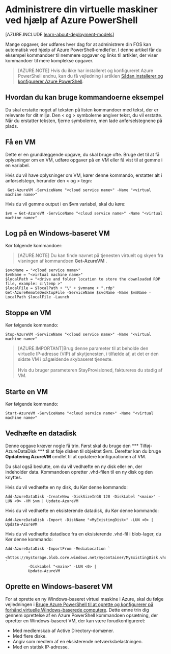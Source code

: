 <properties
   pageTitle="Administrere din virtuelle maskiner ved hjælp af PowerShell Azure | Microsoft Azure"
   description="Se kommandoer, som du kan bruge til at automatisere opgaver med at administrere din virtuelle computere."
   services="virtual-machines-windows"
   documentationCenter="windows"
   authors="singhkays"
   manager="timlt"
   editor=""
   tags="azure-service-management"/>

   <tags
   ms.service="virtual-machines-windows"
   ms.devlang="na"
   ms.topic="article"
   ms.tgt_pltfrm="vm-windows"
   ms.workload="infrastructure-services"
   ms.date="10/12/2016"
   ms.author="kasing"/>

# <a name="manage-your-virtual-machines-by-using-azure-powershell"></a>Administrere din virtuelle maskiner ved hjælp af Azure PowerShell

[AZURE.INCLUDE [learn-about-deployment-models](../../includes/learn-about-deployment-models-classic-include.md)]


Mange opgaver, der udføres hver dag for at administrere din FOS kan automatisk ved hjælp af Azure PowerShell-cmdlet'er. I denne artikel får du eksempel kommandoer til nemmere opgaver og links til artikler, der viser kommandoer til mere komplekse opgaver.

>[AZURE.NOTE] Hvis du ikke har installeret og konfigureret Azure PowerShell endnu, kan du få vejledning i artiklen [Sådan installerer og konfigurerer Azure PowerShell](../powershell-install-configure.md).

## <a name="how-to-use-the-example-commands"></a>Hvordan du kan bruge kommandoerne eksempel
Du skal erstatte noget af teksten på listen kommandoer med tekst, der er relevante for dit miljø. Den < og > symbolerne angiver tekst, du vil erstatte. Når du erstatter teksten, fjerne symbolerne, men lade anførselstegnene på plads.

## <a name="get-a-vm"></a>Få en VM
Dette er en grundlæggende opgave, du skal bruge ofte. Bruge det til at få oplysninger om en VM, udføre opgaver på en VM eller få vist til at gemme i en variabel.

Hvis du vil have oplysninger om VM, kører denne kommando, erstatter alt i anførselstegn, herunder den < og > tegn:

     Get-AzureVM -ServiceName "<cloud service name>" -Name "<virtual machine name>"

Hvis du vil gemme output i en $vm variabel, skal du køre:

    $vm = Get-AzureVM -ServiceName "<cloud service name>" -Name "<virtual machine name>"

## <a name="log-on-to-a-windows-based-vm"></a>Log på en Windows-baseret VM

Kør følgende kommandoer:

>[AZURE.NOTE] Du kan finde navnet på tjenesten virtuelt og skyen fra visningen af kommandoen **Get-AzureVM** .
>
    $svcName = "<cloud service name>"
    $vmName = "<virtual machine name>"
    $localPath = "<drive and folder location to store the downloaded RDP file, example: c:\temp >"
    $localFile = $localPath + "\" + $vmname + ".rdp"
    Get-AzureRemoteDesktopFile -ServiceName $svcName -Name $vmName -LocalPath $localFile -Launch

## <a name="stop-a-vm"></a>Stoppe en VM

Kør følgende kommando:

    Stop-AzureVM -ServiceName "<cloud service name>" -Name "<virtual machine name>"

>[AZURE.IMPORTANT]Brug denne parameter til at beholde den virtuelle IP-adresse (VIP) af skytjenesten, i tilfælde af, at det er den sidste VM i pågældende skybaseret tjeneste. <br><br> Hvis du bruger parameteren StayProvisioned, faktureres du stadig af VM.

## <a name="start-a-vm"></a>Starte en VM

Kør følgende kommando:

    Start-AzureVM -ServiceName "<cloud service name>" -Name "<virtual machine name>"

## <a name="attach-a-data-disk"></a>Vedhæfte en datadisk
Denne opgave kræver nogle få trin. Først skal du bruge den *** Tilføj-AzureDataDisk *** til at føje disken til objektet $vm. Derefter kan du bruge **Opdatering AzureVM** cmdlet til at opdatere konfigurationen af VM.

Du skal også beslutte, om du vil vedhæfte en ny disk eller en, der indeholder data. Kommandoen opretter .vhd-filen til en ny disk og den knyttes.

Hvis du vil vedhæfte en ny disk, du Kør denne kommando:

    Add-AzureDataDisk -CreateNew -DiskSizeInGB 128 -DiskLabel "<main>" -LUN <0> -VM $vm | Update-AzureVM

Hvis du vil vedhæfte en eksisterende datadisk, du Kør denne kommando:

    Add-AzureDataDisk -Import -DiskName "<MyExistingDisk>" -LUN <0> | Update-AzureVM

Hvis du vil vedhæfte datadisce fra en eksisterende .vhd-fil i blob-lager, du Kør denne kommando:

    Add-AzureDataDisk -ImportFrom -MediaLocation `
              "<https://mystorage.blob.core.windows.net/mycontainer/MyExistingDisk.vhd>" `
              -DiskLabel "<main>" -LUN <0> |
              Update-AzureVM

## <a name="create-a-windows-based-vm"></a>Oprette en Windows-baseret VM

For at oprette en ny Windows-baseret virtuel maskine i Azure, skal du følge vejledningen i [Bruge Azure PowerShell til at oprette og konfigurerer på forhånd virtuelle Windows-baserede computere](virtual-machines-windows-classic-create-powershell.md). Dette emne trin dig gennem oprettelse af en Azure PowerShell kommandoen opsætning, der opretter en Windows-baseret VM, der kan være forudkonfigureret:

- Med medlemskab af Active Directory-domæner.
- Med flere diske.
- Angiv som medlem af en eksisterende netværksbelastningen.
- Med en statisk IP-adresse.
